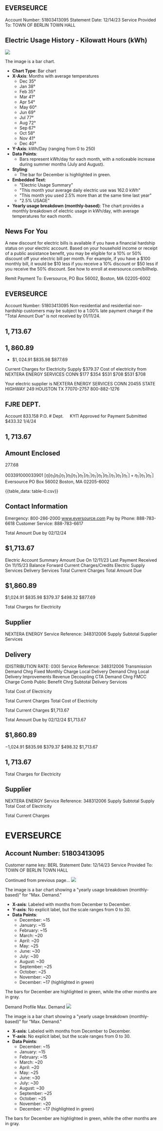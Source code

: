 ## EVERSEURCE

Account Number: 51803413095
Statement Date: 12/14/23
Service Provided To:
TOWN OF BERLIN TOWN HALL

## Electric Usage History - Kilowatt Hours (kWh)

![](images/img-0.jpeg)

The image is a bar chart.

- **Chart Type**: Bar chart
- **X-Axis**: Months with average temperatures
  - Dec 35°
  - Jan 38°
  - Feb 35°
  - Mar 41°
  - Apr 54°
  - May 60°
  - Jun 69°
  - Jul 77°
  - Aug 72°
  - Sep 67°
  - Oct 58°
  - Nov 41°
  - Dec 40°
- **Y-Axis**: kWh/Day (ranging from 0 to 250)
- **Data Points**: 
  - Bars represent kWh/day for each month, with a noticeable increase during summer months (July and August).
- **Styling**: 
  - The bar for December is highlighted in green.
- **Embedded Text**:
  - "Electric Usage Summary"
  - "This month your average daily electric use was 162.0 kWh"
  - "This month you used 2.5% more than at the same time last year"
  - "2.5% USAGE"
- **Yearly usage breakdown (monthly-based)**: The chart provides a monthly breakdown of electric usage in kWh/day, with average temperatures for each month.

## News For You

A new discount for electric bills is available if you have a financial hardship status on your electric account. Based on your household income or receipt of a public assistance benefit, you may be eligible for a $10 \%$ or $50 \%$ discount off your electric bill per month. For example, if you have a $\$ 100$ monthly bill, it would be $\$ 10$ less if you receive a $10 \%$ discount or $\$ 50$ less if you receive the $50 \%$ discount. See how to enroll at eversource.com/billhelp.

Remit Payment To: Eversource, PO Box 56002, Boston, MA 02205-6002

## EVERSEURCE

Account Number: 51803413095
Non-residential and residential non-hardship customers may be subject to a $1.00 \%$ late payment charge if the "Total Amount Due" is not received by 01/11/24.

## $1,713.67$

## $1,860.89$

- $\$ 1,024.91$
$\$ 835.98$
\$877.69

Current Charges for Electricity
Supply
$\$ 379.37$
Cost of electricity from NEXTERA ENERGY SERVICES CONN
$\$ 177$
\$354
$\$ 531$
$\$ 708$
\$531
\$708

Your electric supplier is
NEXTERA ENERGY SERVICES CONN
20455 STATE HIGHWAY 249
HOUSTON TX 77070-2757
800-882-1276

## FJRE DEPT.

Account 833.158
P.O. \#
Dept. $\quad \mathrm{K} \mathrm{\Upsilon} \mathrm{\Pi}$
Approved for Payment
Submitted
$\$ 433.32$
$1 / 4 / 24$

## $1,713.67$

## Amount Enclosed

277.68

003391000033901
$\left[\eta\left[\eta_{1}\right] \eta_{1}\left[\eta_{1}^{\prime}\right] \eta_{1}\left[\eta_{1}^{\prime}\right] \eta_{1}^{\prime}\left[\eta_{1}^{\prime}\right] \eta_{1}^{\prime}\left[\eta_{1}^{\prime}\right] \eta_{1}^{\prime}\left[\eta_{1}^{\prime}\right] \eta_{1}^{\prime}\left[\eta_{1}^{\prime}\right]+\eta_{1}^{\prime}\left[\eta_{1}^{\prime}\right] \eta_{1}^{\prime}\right]$
Eversource
PO Box 56002
Boston, MA 02205-6002

{{table_data: table-0.csv}}

## Contact Information

Emergency: 800-286-2000
www.eversource.com
Pay by Phone: 888-783-6618
Customer Service: 888-783-6617

Total Amount Due by 02/12/24

## $1,713.67

Electric Account Summary
Amount Due On 12/11/23
Last Payment Received On 11/15/23
Balance Forward
Current Charges/Credits
Electric Supply Services
Delivery Services
Total Current Charges
Total Amount Due

## $1,860.89

$1,024.91
\$835.98
\$379.37
\$498.32
\$877.69

Total Charges for Electricity

## Supplier

NEXTERA ENERGY
Service Reference: 348312006
Supply
Subtotal Supplier Services

## Delivery

(DISTRIBUTION RATE: 030)
Service Reference: 348312006
Transmission Demand Chrg
Fixed Monthly Charge
Local Delivery Demand Chrg
Local Delivery Improvements
Revenue Decoupling
CTA Demand Chrg
FMCC Charge
Comb Public Benefit Chrg
Subtotal Delivery Services

Total Cost of Electricity

Total Current Charges
Total Cost of Electricity

Total Current Charges
\$1,713.67

Total Amount Due
by $02 / 12 / 24$
$1,713.67

## $1,860.89

$-$1,024.91
\$835.98
\$379.37
\$498.32
\$1,713.67

## $1,713.67$

Total Charges for Electricity

## Supplier

NEXTERA ENERGY
Service Reference: 348312006 Supply
Subtotal Supply
Total Cost of Electricity

Total Current Charges

# EVERSEURCE 

## Account Number: 51803413095

Customer name key: BERL
Statement Date: 12/14/23
Service Provided To:
TOWN OF BERLIN TOWN HALL

Continued from previous page...
![](images/img-2.jpeg)

The image is a bar chart showing a "yearly usage breakdown (monthly-based)" for "Max. Demand." 

- **X-axis**: Labeled with months from December to December.
- **Y-axis**: No explicit label, but the scale ranges from 0 to 30.
- **Data Points**:
  - December: ~15
  - January: ~15
  - February: ~15
  - March: ~20
  - April: ~20
  - May: ~25
  - June: ~30
  - July: ~30
  - August: ~30
  - September: ~25
  - October: ~25
  - November: ~20
  - December: ~17 (highlighted in green)

The bars for December are highlighted in green, while the other months are in gray.

Demand Profile
Max. Demand
![](images/img-2.jpeg)

The image is a bar chart showing a "yearly usage breakdown (monthly-based)" for "Max. Demand." 

- **X-axis**: Labeled with months from December to December.
- **Y-axis**: No explicit label, but the scale ranges from 0 to 30.
- **Data Points**:
  - December: ~15
  - January: ~15
  - February: ~15
  - March: ~20
  - April: ~20
  - May: ~25
  - June: ~30
  - July: ~30
  - August: ~30
  - September: ~25
  - October: ~25
  - November: ~20
  - December: ~17 (highlighted in green)

The bars for December are highlighted in green, while the other months are in gray.
